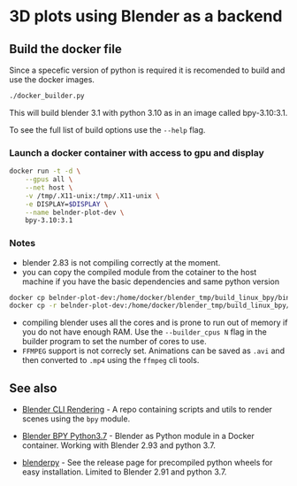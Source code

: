 # 3D plots using Blender as a backend

## Build the docker file

Since a specefic version of python is required it is recomended to build and use the docker images.

```bash
./docker_builder.py
```

This will build blender 3.1 with python 3.10 as in an image called bpy-3.10:3.1.

To see the full list of build options use the `--help` flag.

### Launch a docker container with access to gpu and display

```bash
docker run -t -d \
    --gpus all \
    --net host \
    -v /tmp/.X11-unix:/tmp/.X11-unix \
    -e DISPLAY=$DISPLAY \
    --name belnder-plot-dev \
    bpy-3.10:3.1
```

### Notes

- blender 2.83 is not compiling correctly at the moment.
- you can copy the compiled module from the cotainer to the host machine if you have the basic dependencies and same python version
```bash
docker cp belnder-plot-dev:/home/docker/blender_tmp/build_linux_bpy/bin/bpy.so <path-to-python3.10-packages>
docker cp -r belnder-plot-dev:/home/docker/blender_tmp/build_linux_bpy/bin/3.1 <path-to-python3.10-packages>
```
 - compiling blender uses all the cores and is prone to run out of memory if you do not have enough RAM. Use the `--builder_cpus N` flag in the builder program to set the number of cores to use.
 - `FFMPEG` support is not correcly set. Animations can be saved as `.avi` and then converted to `.mp4` using the `ffmpeg` cli tools.

 ## See also

  - [Blender CLI Rendering](https://github.com/yuki-koyama/blender-cli-rendering) - A repo containing
    scripts and utils to render scenes using the `bpy` module.

  - [Blender BPY Python3.7](https://github.com/zocker-160/blender-bpy) - Blender as Python module in a Docker container. Working with Blender 2.93 and python 3.7.

  - [blenderpy](https://github.com/TylerGubala/blenderpy/releases/tag/v2.91a0) - See the release page for precompiled python wheels for easy installation. Limited to Blender 2.91 and python 3.7.
